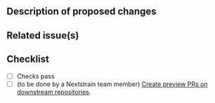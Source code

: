 ## Description of proposed changes

<!-- What is the goal of this pull request? What does this pull request change? -->

## Related issue(s)

<!--
Link any related issues here. Use GitHub's special keywords if appropriate¹.
Type `#` followed the name of an issue and GitHub will auto-suggest the issue number for you.

¹ https://docs.github.com/en/get-started/writing-on-github/working-with-advanced-formatting/using-keywords-in-issues-and-pull-requests
-->

## Checklist

<!--
Make sure checks are successful at the bottom of the PR.

If applicable, add:
- any changes to existing tests
- any additional manual testing to confirm changes

Please add a note if you need help with adding tests.
-->

- [ ] Checks pass
- [ ] (to be done by a Nextstrain team member) [Create preview PRs on downstream repositories][1].

[1]: https://github.com/nextstrain/auspice/blob/-/DEV_DOCS.md#test-on-downstream-repositories

<!-- 🙌 Thank you for contributing to Nextstrain! ✨ -->
